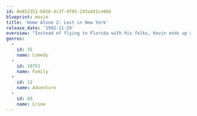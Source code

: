 ```yaml
---
id: 8e852352-b658-4c3f-9f05-293add1ce066
blueprint: movie
title: 'Home Alone 2: Lost in New York'
release_date: '1992-11-19'
overview: "Instead of flying to Florida with his folks, Kevin ends up alone in New York, where he gets a hotel room with his dad's credit card—despite problems from a clerk and meddling bellboy. But when Kevin runs into his old nemeses, the Wet Bandits, he's determined to foil their plans to rob a toy store on Christmas eve."
genres:
  -
    id: 35
    name: Comedy
  -
    id: 10751
    name: Family
  -
    id: 12
    name: Adventure
  -
    id: 80
    name: Crime
---
```


